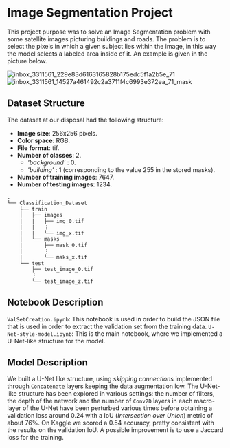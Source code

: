 # Image Segmentation Project

This project purpose was to solve an Image Segmentation problem with some satellite images picturing buildings and roads. The problem is to select the pixels 
in which a given subject lies within the image, in this way the model selects a labeled area inside of it. An example is given in the picture below.

![inbox_3311561_229e83d6163165828b175edc5f1a2b5e_71](https://user-images.githubusercontent.com/19633559/109698049-3e423c00-7b8f-11eb-93db-9247db32562a.png)
![inbox_3311561_14527a461492c2a3711f4c6993e372ea_71_mask](https://user-images.githubusercontent.com/19633559/109698060-413d2c80-7b8f-11eb-82a5-10b33c7a2ed7.png)

## Dataset Structure

The dataset at our disposal had the following structure:

* __Image size__: 256x256 pixels.
* __Color space__: RGB.
* __File format__: tif.
* __Number of classes__: 2.
  * _'background'_ : 0.
  * _'building'_ : 1 (corresponding to the value 255 in the stored masks).
* __Number of training images__: 7647.
* __Number of testing images__: 1234.

```
.
└── Classification_Dataset
    ├── train
    │   ├── images
    |   |   ├── img_0.tif
    |   |   ⋮
    |   |   └── img_x.tif
    │   └── masks
    |       ├── mask_0.tif
    |       ⋮
    |       └── maks_x.tif
    └── test
        ├── test_image_0.tif
        ⋮
        └── test_image_z.tif
```
## Notebook Description
``ValSetCreation.ipynb``: This notebook is used in order to build the JSON file that is used in order to extract the validation set from the training data. 
``U-Net-style-model.ipynb``: This is the main notebook, where we implemented a U-Net-like structure for the model.

## Model Description
We built a U-Net like structure, using _skipping connections_ implemented through ``Concatenate`` layers keeping the data augmentation low. The U-Net-like structure has been explored in various settings: the number of filters, the depth of the network and the number of ``Conv2D`` layers in each macro-layer of the U-Net have been perturbed various times before obtaining a validation loss around 0.24 with a IoU (_Intersection over Union_) metric of about 76%. On Kaggle we scored a 0.54 accuracy, pretty consistent with the  results on the validation IoU. A possible improvement is to use a Jaccard loss for the training.




